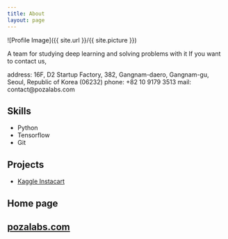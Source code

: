 ```yaml
---
title: About
layout: page
---
```

![Profile Image]({{ site.url }}/{{ site.picture }})

<p>A team for studying deep learning and solving problems with it
If you want to contact us,
<p>
address: 16F, D2 Startup Factory, 382, Gangnam-daero, Gangnam-gu, Seoul, Republic of Korea (06232)
phone: +82 10 9179 3513
mail: contact@pozalabs.com

<h2>Skills</h2>

<ul class="skill-list">
	<li>Python</li>
	<li>Tensorflow</li>
	<li>Git</li>
</ul>

<h2>Projects</h2>

<ul>
	<li><a href="https://github.com/">Kaggle Instacart</a></li>
	
</ul>

<h2>Home page<h2>

<a href="http://pozalabs.com/contact/">pozalabs.com</a>
